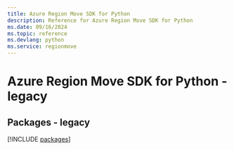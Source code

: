 ```yaml
---
title: Azure Region Move SDK for Python
description: Reference for Azure Region Move SDK for Python
ms.date: 09/16/2024
ms.topic: reference
ms.devlang: python
ms.service: regionmove
---
```

# Azure Region Move SDK for Python - legacy
## Packages - legacy
[!INCLUDE [packages](region-move-index.md)]
